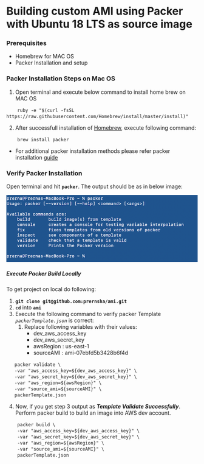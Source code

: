 # Building custom AMI using Packer with Ubuntu 18 LTS as source image #

### Prerequisites  ###
* Homebrew for MAC OS
* Packer Installation and setup

### Packer Installation Steps on Mac OS ###

1. Open terminal and execute below command to install home brew on MAC OS
```
    ruby -e "$(curl -fsSL https://raw.githubusercontent.com/Homebrew/install/master/install)"
```

2. After successfull installation of [Homebrew](https://brew.sh/), execute following command:
```
    brew install packer
```
* For additional packer installation methods please refer packer installation [guide](https://packer.io/intro/getting-started/install.html#alternative-installation-methods)

### Verify Packer Installation ###

Open terminal and hit **`packer`**. The output should be as in below image:

![PackerInstallation](/images/PackerInstallation.png)


##### Execute Packer Build Locally #####
To get project on local do following:  
1. __`git clone git@github.com:prernsha/ami.git`__
2. **`cd`** into **`ami`**
3. Execute the following command to verify packer Template *`packerTemplate.json`* is correct:
    1. Replace following variables with their values:
        * dev_aws_access_key 
        * dev_aws_secret_key
        * awsRegion : us-east-1
        * sourceAMI : ami-07ebfd5b3428b6f4d
 ```
    packer validate \
    -var "aws_access_key=${dev_aws_access_key}" \
    -var "aws_secret_key=${dev_aws_secret_key}" \
    -var "aws_region=${awsRegion}" \
    -var "source_ami=${sourceAMI}" \
    packerTemplate.json
 ```

4. Now, if you get step 3 output as **_Template Validate Successfully_**. Perform packer build to build an image into AWS dev account.
```
    packer build \
    -var "aws_access_key=${dev_aws_access_key}" \
    -var "aws_secret_key=${dev_aws_secret_key}" \
    -var "aws_region=${awsRegion}" \
    -var "source_ami=${sourceAMI}" \
    packerTemplate.json
```
